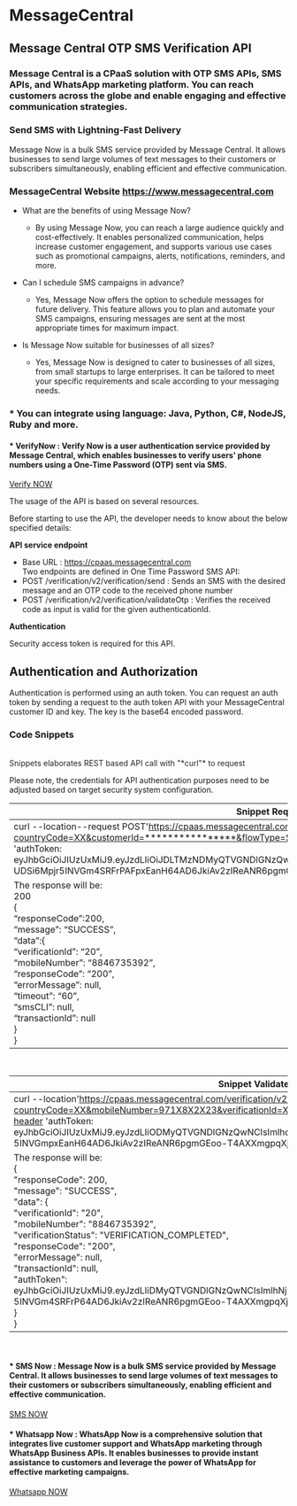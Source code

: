 # MessageCentral

## Message Central OTP SMS Verification API
### Message Central is a CPaaS solution with OTP SMS APIs, SMS APIs, and WhatsApp marketing platform. You can reach customers across the globe and enable engaging and effective communication strategies.


### Send SMS with Lightning-Fast Delivery

Message Now is a bulk SMS service provided by Message Central. It allows businesses to send large volumes of text messages to their customers or subscribers simultaneously, enabling efficient and effective communication.

### MessageCentral Website https://www.messagecentral.com

- What are the benefits of using Message Now?
	- By using Message Now, you can reach a large audience quickly and cost-effectively. It enables personalized communication, helps increase customer 			engagement, and supports various use cases such as promotional campaigns, alerts, notifications, reminders, and more.

- Can I schedule SMS campaigns in advance?
	- Yes, Message Now offers the option to schedule messages for future delivery. This feature allows you to plan and automate your SMS campaigns, ensuring messages are 	sent at the most appropriate times for maximum impact.

- Is Message Now suitable for businesses of all sizes?
	- Yes, Message Now is designed to cater to businesses of all sizes, from small startups to large enterprises. It can be tailored to meet your specific requirements 	and scale according to your messaging needs.


### * You can integrate using language: Java, Python, C#, NodeJS, Ruby and more.
	
#### * VerifyNow : Verify Now is a user authentication service provided by Message Central, which enables businesses to verify users' phone numbers using a One-Time Password (OTP) sent via SMS.
[Verify NOW](https://www.messagecentral.com/product/verify-now/overview-india)

The usage of the API is based on several resources.

Before starting to use the API, the developer needs to know about the below specified details:

**API service endpoint**

- Base URL : https://cpaas.messagecentral.com <br>
Two endpoints are defined in One Time Password SMS API: <br>
- POST /verification/v2/verification/send : Sends an SMS with the desired message and an OTP code to the received phone number
- POST /verification/v2/verification/validateOtp : Verifies the received code as input is valid for the given authenticationId.

**Authentication**

Security access token is required for this API.

## Authentication and Authorization

Authentication is performed using an auth token. You can request an auth token by sending a request to the auth token API with your MessageCentral customer ID and key. The key is the base64 encoded password.


### Code Snippets
<br>
<span class="colour" style="color:rgb(36, 41, 47)">Snippets elaborates REST based API call with "*curl"* to request  </span>


Please note, the credentials for API authentication purposes need to be adjusted based on target security system configuration.


| Snippet Request Code                               | 
| ----------------------------------------------- |
| curl --location--request POST'https://cpaas.messagecentral.com/verification/v2/verification/send?countryCode=XX&customerId=****************&flowType=SMS&mobileNumber=971X8X2X23&otpLength=4'\--header 'authToken: eyJhbGciOiJIUzUxMiJ9.eyJzdLIiOiJDLTMzNDMyQTVGNDlGNzQwNCIsImlhdCI6MTY5NjMxNDQzNiwiZXhwIjoxNjk2OTE5MjM2fQ.<br>UDSi6Mpjr5INVGm4SRFrPAFpxEanH64AD6JkiAv2zIReANR6pgmGEoo-T4AXXmgpqXjP56NYh6mFvLQzI__uaA'  |
| The response will be: <br> 200 <br>   {  <br>“responseCode”:200,<br>  “message”: “SUCCESS”,  <br>“data”:{      <br>“verificationId”: “20”,    <br>“mobileNumber”: “8846735392”,      <br>“responseCode”: “200”,      <br>“errorMessage”: null,      <br> “timeout”: “60”,      <br>“smsCLI”: null,      <br>“transactionId”: null    <br>}<br>}


<br>

| Snippet Validate code  |
| ----------------------------------------------- |
| curl --location'https://cpaas.messagecentral.com/verification/v2/verification/validateOtp?countryCode=XX&mobileNumber=971X8X2X23&verificationId=XX&customerId=************&code=XXXX'\--header 'authToken: eyJhbGciOiJIUzUxMiJ9.eyJzdLIiODMyQTVGNDlGNzQwNCIsImlhdCIMxNDQzNiwiZXhwIjoxNjk2OTE5MjM2fQ.UDSi6Mpjr<br>5INVGmpxEanH64AD6JkiAv2zIReANR6pgmGEoo-T4AXXmgpqXjP56NYh6mFvLQzI__uaA'  |
| The response will be: <br> {  <br>"responseCode": 200,  <br>"message": "SUCCESS",  <br>"data": {    <br>"verificationId":   "20",      <br>"mobileNumber":   "8846735392",<br>"verificationStatus":   "VERIFICATION_COMPLETED",      <br>"responseCode":  "200",      <br>"errorMessage":   null,      <br>"transactionId":   null,      <br>"authToken": eyJhbGciOiJIUzUxMiJ9.eyJzdLIiDMyQTVGNDlGNzQwNCIsImlhNjMxNDQzNiwiZXhwIjoxNjk2OTE5MjM2fQ.UDSi6Mpjr<br>5INVGm4SRFrP64AD6JkiAv2zIReANR6pgmGEoo-T4AXXmgpqXjP56NYh6mFvLQzI__uaA<br>}<br>}

<br>

#### * SMS Now : Message Now is a bulk SMS service provided by Message Central. It allows businesses to send large volumes of text messages to their customers or subscribers simultaneously, enabling efficient and effective communication.
[SMS NOW](https://www.messagecentral.com/product/message-now/overview-india)

#### * Whatsapp Now : WhatsApp Now is a comprehensive solution that integrates live customer support and WhatsApp marketing through WhatsApp Business APIs. It enables businesses to provide instant assistance to customers and leverage the power of WhatsApp for effective marketing campaigns.
[Whatsapp NOW](https://www.messagecentral.com/product/whatsapp-now/overview-india)

